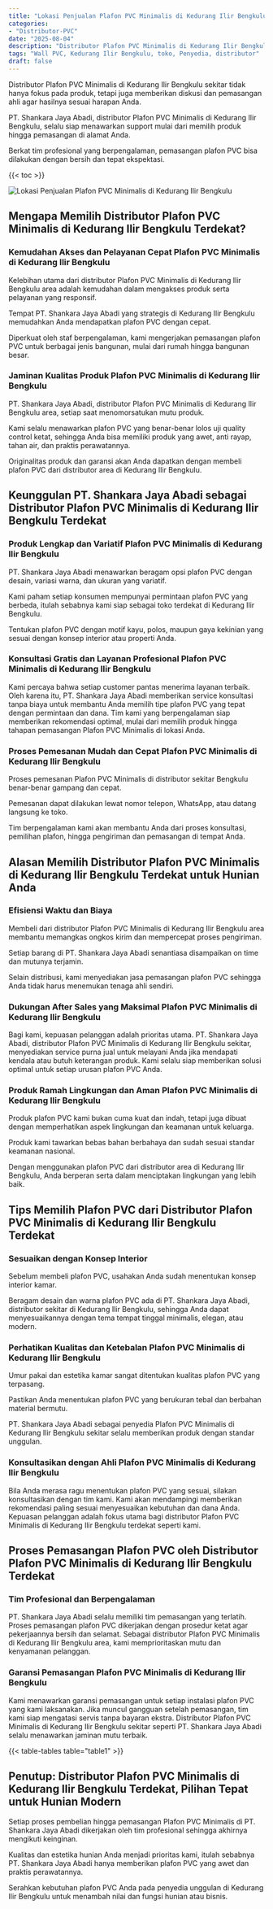 ```yaml
---
title: "Lokasi Penjualan Plafon PVC Minimalis di Kedurang Ilir Bengkulu"
categories: 
- "Distributor-PVC"
date: "2025-08-04"
description: "Distributor Plafon PVC Minimalis di Kedurang Ilir Bengkulu untuk hunian, kantor, serta toko. Produk berkualitas, pilihan motif, variasi warna menarik, dengan servis penempatan oleh teknisi ahli serta kepastian resmi!|Layanan distribusi Plafon PVC Minimalis di Kedurang Ilir Bengkulu bagi kebutuhan tempat tinggal, office, atau gerai, dengan material terbaik dan instalasi oleh tenaga ahli berpengalaman serta kepastian resmi.|Pilihan Plafon PVC Minimalis di Kedurang Ilir Bengkulu yang terpercaya bagi tempat tinggal, office, dan ritel, bersama produk unggulan dan pemasangan dikerjakan oleh tim berpengalaman serta kepastian resmi.|Penyediaan Plafon PVC Minimalis di Kedurang Ilir Bengkulu untuk tempat tinggal, perkantoran, dan gerai, dengan produk terbaik dan penempatan ditangani oleh teknisi ahli, dilengkapi beserta jaminan resmi.}"
tags: "Wall PVC, Kedurang Ilir Bengkulu, toko, Penyedia, distributor"
draft: false
---
```


Distributor Plafon PVC Minimalis di Kedurang Ilir Bengkulu sekitar tidak hanya fokus pada produk, tetapi juga memberikan diskusi dan pemasangan ahli agar hasilnya sesuai harapan Anda.

PT. Shankara Jaya Abadi, distributor Plafon PVC Minimalis di Kedurang Ilir Bengkulu, selalu siap menawarkan support mulai dari memilih produk hingga pemasangan di alamat Anda.

Berkat tim profesional yang berpengalaman, pemasangan plafon PVC bisa dilakukan dengan bersih dan tepat ekspektasi.

{{< toc >}}

![Lokasi Penjualan Plafon PVC Minimalis di Kedurang Ilir Bengkulu](/images/Distributor-PVC/Lokasi-Penjualan-Plafon-PVC-Minimalis-di-Kedurang-Ilir-Bengkulu.png)


## Mengapa Memilih Distributor Plafon PVC Minimalis di Kedurang Ilir Bengkulu Terdekat?

### Kemudahan Akses dan Pelayanan Cepat Plafon PVC Minimalis di Kedurang Ilir Bengkulu

Kelebihan utama dari distributor Plafon PVC Minimalis di Kedurang Ilir Bengkulu area adalah kemudahan dalam mengakses produk serta pelayanan yang responsif.

Tempat PT. Shankara Jaya Abadi yang strategis di Kedurang Ilir Bengkulu memudahkan Anda mendapatkan plafon PVC dengan cepat.

Diperkuat oleh staf berpengalaman, kami mengerjakan pemasangan plafon PVC untuk berbagai jenis bangunan, mulai dari rumah hingga bangunan besar.

### Jaminan Kualitas Produk Plafon PVC Minimalis di Kedurang Ilir Bengkulu

PT. Shankara Jaya Abadi, distributor Plafon PVC Minimalis di Kedurang Ilir Bengkulu area, setiap saat menomorsatukan mutu produk.

Kami selalu menawarkan plafon PVC yang benar-benar lolos uji quality control ketat, sehingga Anda bisa memiliki produk yang awet, anti rayap, tahan air, dan praktis perawatannya.

Originalitas produk dan garansi akan Anda dapatkan dengan membeli plafon PVC dari distributor area di Kedurang Ilir Bengkulu.

## Keunggulan PT. Shankara Jaya Abadi sebagai Distributor Plafon PVC Minimalis di Kedurang Ilir Bengkulu Terdekat

### Produk Lengkap dan Variatif Plafon PVC Minimalis di Kedurang Ilir Bengkulu

PT. Shankara Jaya Abadi menawarkan beragam opsi plafon PVC dengan desain, variasi warna, dan ukuran yang variatif.

Kami paham setiap konsumen mempunyai permintaan plafon PVC yang berbeda, itulah sebabnya kami siap sebagai toko terdekat di Kedurang Ilir Bengkulu.

Tentukan plafon PVC dengan motif kayu, polos, maupun gaya kekinian yang sesuai dengan konsep interior atau properti Anda.

### Konsultasi Gratis dan Layanan Profesional Plafon PVC Minimalis di Kedurang Ilir Bengkulu

Kami percaya bahwa setiap customer pantas menerima layanan terbaik. Oleh karena itu, PT. Shankara Jaya Abadi memberikan service konsultasi tanpa biaya untuk membantu Anda memilih tipe plafon PVC yang tepat dengan permintaan dan dana. Tim kami yang berpengalaman siap memberikan rekomendasi optimal, mulai dari memilih produk hingga tahapan pemasangan Plafon PVC Minimalis di lokasi Anda.

### Proses Pemesanan Mudah dan Cepat Plafon PVC Minimalis di Kedurang Ilir Bengkulu

Proses pemesanan Plafon PVC Minimalis di distributor sekitar Bengkulu benar-benar gampang dan cepat.

Pemesanan dapat dilakukan lewat nomor telepon, WhatsApp, atau datang langsung ke toko.

Tim berpengalaman kami akan membantu Anda dari proses konsultasi, pemilihan plafon, hingga pengiriman dan pemasangan di tempat Anda.

## Alasan Memilih Distributor Plafon PVC Minimalis di Kedurang Ilir Bengkulu Terdekat untuk Hunian Anda

### Efisiensi Waktu dan Biaya

Membeli dari distributor Plafon PVC Minimalis di Kedurang Ilir Bengkulu area membantu memangkas ongkos kirim dan mempercepat proses pengiriman.

Setiap barang di PT. Shankara Jaya Abadi senantiasa disampaikan on time dan mutunya terjamin.

Selain distribusi, kami menyediakan jasa pemasangan plafon PVC sehingga Anda tidak harus menemukan tenaga ahli sendiri.

### Dukungan After Sales yang Maksimal Plafon PVC Minimalis di Kedurang Ilir Bengkulu

Bagi kami, kepuasan pelanggan adalah prioritas utama. PT. Shankara Jaya Abadi, distributor Plafon PVC Minimalis di Kedurang Ilir Bengkulu sekitar, menyediakan service purna jual untuk melayani Anda jika mendapati kendala atau butuh keterangan produk. Kami selalu siap memberikan solusi optimal untuk setiap urusan plafon PVC Anda.

### Produk Ramah Lingkungan dan Aman Plafon PVC Minimalis di Kedurang Ilir Bengkulu

Produk plafon PVC kami bukan cuma kuat dan indah, tetapi juga dibuat dengan memperhatikan aspek lingkungan dan keamanan untuk keluarga.

Produk kami tawarkan bebas bahan berbahaya dan sudah sesuai standar keamanan nasional.

Dengan menggunakan plafon PVC dari distributor area di Kedurang Ilir Bengkulu, Anda berperan serta dalam menciptakan lingkungan yang lebih baik.

## Tips Memilih Plafon PVC dari Distributor Plafon PVC Minimalis di Kedurang Ilir Bengkulu Terdekat

### Sesuaikan dengan Konsep Interior

Sebelum membeli plafon PVC, usahakan Anda sudah menentukan konsep interior kamar.

Beragam desain dan warna plafon PVC ada di PT. Shankara Jaya Abadi, distributor sekitar di Kedurang Ilir Bengkulu, sehingga Anda dapat menyesuaikannya dengan tema tempat tinggal minimalis, elegan, atau modern.

### Perhatikan Kualitas dan Ketebalan Plafon PVC Minimalis di Kedurang Ilir Bengkulu

Umur pakai dan estetika kamar sangat ditentukan kualitas plafon PVC yang terpasang.

Pastikan Anda menentukan plafon PVC yang berukuran tebal dan berbahan material bermutu.

PT. Shankara Jaya Abadi sebagai penyedia Plafon PVC Minimalis di Kedurang Ilir Bengkulu sekitar selalu memberikan produk dengan standar unggulan.

### Konsultasikan dengan Ahli Plafon PVC Minimalis di Kedurang Ilir Bengkulu

Bila Anda merasa ragu menentukan plafon PVC yang sesuai, silakan konsultasikan dengan tim kami. Kami akan mendampingi memberikan rekomendasi paling sesuai menyesuaikan kebutuhan dan dana Anda. Kepuasan pelanggan adalah fokus utama bagi distributor Plafon PVC Minimalis di Kedurang Ilir Bengkulu terdekat seperti kami.

## Proses Pemasangan Plafon PVC oleh Distributor Plafon PVC Minimalis di Kedurang Ilir Bengkulu Terdekat

### Tim Profesional dan Berpengalaman

PT. Shankara Jaya Abadi selalu memiliki tim pemasangan yang terlatih. Proses pemasangan plafon PVC dikerjakan dengan prosedur ketat agar pekerjaannya bersih dan selamat. Sebagai distributor Plafon PVC Minimalis di Kedurang Ilir Bengkulu area, kami memprioritaskan mutu dan kenyamanan pelanggan.

### Garansi Pemasangan Plafon PVC Minimalis di Kedurang Ilir Bengkulu

Kami menawarkan garansi pemasangan untuk setiap instalasi plafon PVC yang kami laksanakan. Jika muncul gangguan setelah pemasangan, tim kami siap mengatasi servis tanpa bayaran ekstra. Distributor Plafon PVC Minimalis di Kedurang Ilir Bengkulu sekitar seperti PT. Shankara Jaya Abadi selalu menawarkan jaminan mutu terbaik.

{{< table-tables table="table1" >}}

## Penutup: Distributor Plafon PVC Minimalis di Kedurang Ilir Bengkulu Terdekat, Pilihan Tepat untuk Hunian Modern

Setiap proses pembelian hingga pemasangan Plafon PVC Minimalis di PT. Shankara Jaya Abadi dikerjakan oleh tim profesional sehingga akhirnya mengikuti keinginan.

Kualitas dan estetika hunian Anda menjadi prioritas kami, itulah sebabnya PT. Shankara Jaya Abadi hanya memberikan plafon PVC yang awet dan praktis perawatannya.

Serahkan kebutuhan plafon PVC Anda pada penyedia unggulan di Kedurang Ilir Bengkulu untuk menambah nilai dan fungsi hunian atau bisnis.